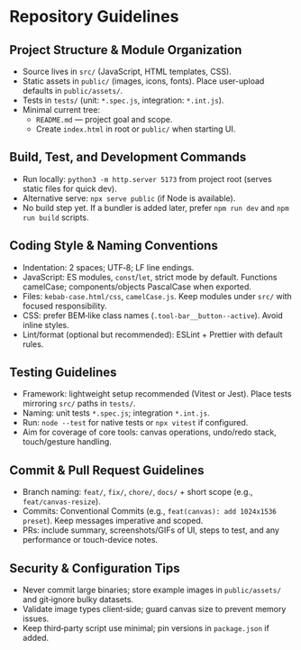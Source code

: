 # Repository Guidelines

## Project Structure & Module Organization
- Source lives in `src/` (JavaScript, HTML templates, CSS).
- Static assets in `public/` (images, icons, fonts). Place user-upload defaults in `public/assets/`.
- Tests in `tests/` (unit: `*.spec.js`, integration: `*.int.js`).
- Minimal current tree:
  - `README.md` — project goal and scope.
  - Create `index.html` in root or `public/` when starting UI.

## Build, Test, and Development Commands
- Run locally: `python3 -m http.server 5173` from project root (serves static files for quick dev).
- Alternative serve: `npx serve public` (if Node is available).
- No build step yet. If a bundler is added later, prefer `npm run dev` and `npm run build` scripts.

## Coding Style & Naming Conventions
- Indentation: 2 spaces; UTF‑8; LF line endings.
- JavaScript: ES modules, `const`/`let`, strict mode by default. Functions camelCase; components/objects PascalCase when exported.
- Files: `kebab-case.html/css`, `camelCase.js`. Keep modules under `src/` with focused responsibility.
- CSS: prefer BEM‑like class names (`.tool-bar__button--active`). Avoid inline styles.
- Lint/format (optional but recommended): ESLint + Prettier with default rules.

## Testing Guidelines
- Framework: lightweight setup recommended (Vitest or Jest). Place tests mirroring `src/` paths in `tests/`.
- Naming: unit tests `*.spec.js`; integration `*.int.js`.
- Run: `node --test` for native tests or `npx vitest` if configured.
- Aim for coverage of core tools: canvas operations, undo/redo stack, touch/gesture handling.

## Commit & Pull Request Guidelines
- Branch naming: `feat/`, `fix/`, `chore/`, `docs/` + short scope (e.g., `feat/canvas-resize`).
- Commits: Conventional Commits (e.g., `feat(canvas): add 1024x1536 preset`). Keep messages imperative and scoped.
- PRs: include summary, screenshots/GIFs of UI, steps to test, and any performance or touch-device notes.

## Security & Configuration Tips
- Never commit large binaries; store example images in `public/assets/` and git‑ignore bulky datasets.
- Validate image types client‑side; guard canvas size to prevent memory issues.
- Keep third‑party script use minimal; pin versions in `package.json` if added.

